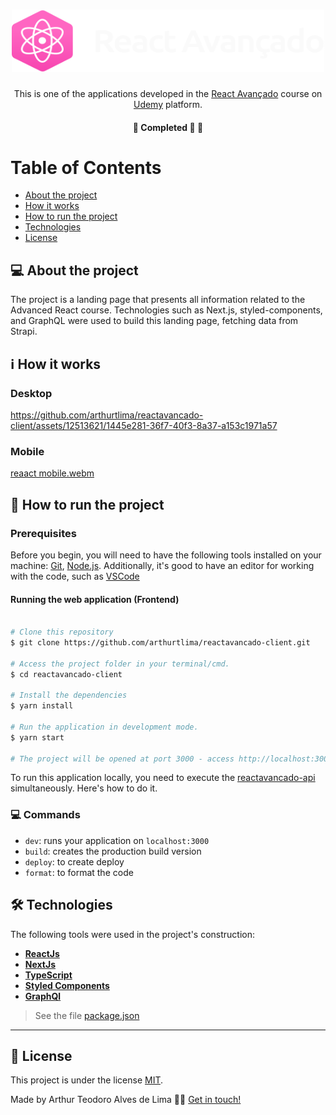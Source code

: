 <h1 align="center">
     <img title="Icone dt money" src="./public/img/logo.svg" width="500" height="100" alt="React avançado">
</h1>

<p align="center">
  This is one of the applications developed in the <a href="https://reactavancado.com.br/" target="_blank">React Avançado</a> course on <a href="https://www.udemy.com/" target="_blank">Udemy</a> platform.
</p>

<h4 align="center">
	🚧 Completed 🚀 🚧
</h4>

Table of Contents
=================
<!--ts-->
   * [About the project](#-about-the-project)
   * [How it works](#-how-it-works)
   * [How to run the project](#-how-to-run-the-project)
   * [Technologies](#-technologies)
   * [License](#user-content--licença)
<!--te-->


## 💻 About the project

<p>The project is a landing page that presents all information related to the Advanced React course. Technologies such as Next.js, styled-components, and GraphQL were used to build this landing page, fetching data from Strapi.</p>

## ℹ️ How it works

### Desktop
https://github.com/arthurtlima/reactavancado-client/assets/12513621/1445e281-36f7-40f3-8a37-a153c1971a57

### Mobile
[reaact mobile.webm](https://github.com/arthurtlima/reactavancado-client/assets/12513621/01ad685f-6816-46c0-b3c9-febb99518ab6)

## 🚀 How to run the project

### Prerequisites

Before you begin, you will need to have the following tools installed on your machine:
[Git](https://git-scm.com), [Node.js](https://nodejs.org/en/).
Additionally, it's good to have an editor for working with the code, such as [VSCode](https://code.visualstudio.com/)

#### Running the web application (Frontend)

```bash

# Clone this repository
$ git clone https://github.com/arthurtlima/reactavancado-client.git

# Access the project folder in your terminal/cmd.
$ cd reactavancado-client

# Install the dependencies
$ yarn install

# Run the application in development mode.
$ yarn start

# The project will be opened at port 3000 - access http://localhost:3000

```

<p>To run this application locally, you need to execute the <a href="https://github.com/arthurtlima/reactavancado-api">reactavancado-api</a> simultaneously. Here's how to do it.</p>

### 💻 Commands

- `dev`: runs your application on `localhost:3000`
- `build`: creates the production build version
- `deploy`: to create deploy
- `format`: to format the code

## 🛠 Technologies

The following tools were used in the project's construction:

-   **[ReactJs](https://pt-br.reactjs.org/)**
-   **[NextJs](https://nextjs.org/)**
-   **[TypeScript](https://www.typescriptlang.org/)**
-   **[Styled Components](https://styled-components.com/)**
-   **[GraphQl](https://graphql.org/)**

> See the file  [package.json](https://github.com/arthurtlima/reactavancado-client/blob/main/package.json)

---

## 📝 License

This project is under the license [MIT](./LICENSE).

Made by Arthur Teodoro Alves de Lima 👋🏽 [Get in touch!](https://www.linkedin.com/in/arthurtlima/)
